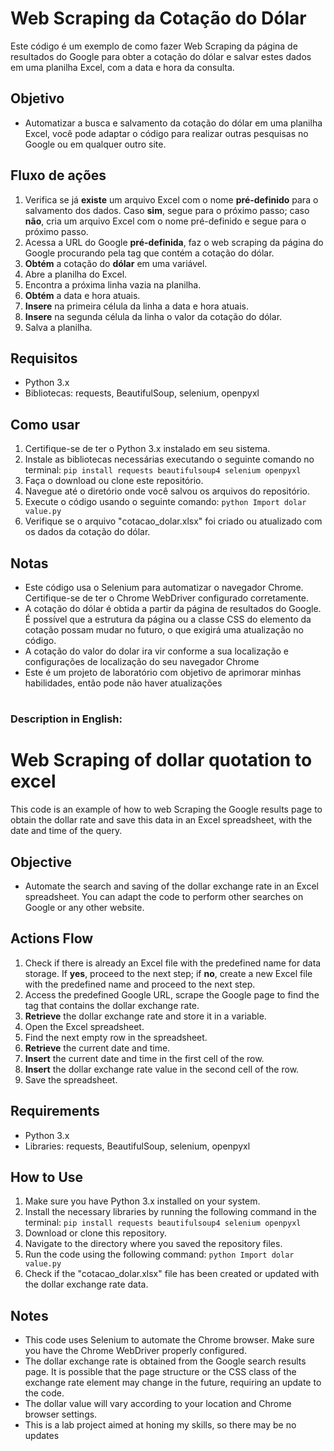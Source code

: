 # Web Scraping da Cotação do Dólar 
 Este código é um exemplo de como fazer Web Scraping da página de resultados do Google para obter a cotação do dólar e salvar estes dados em uma planilha Excel, com a data e hora da consulta.

## Objetivo
 - Automatizar a busca e salvamento da cotação do dólar em uma planilha Excel, você pode adaptar o código para realizar outras pesquisas no Google ou em qualquer outro site.

## Fluxo de ações
 1. Verifica se já **existe** um arquivo Excel com o nome **pré-definido** para o salvamento dos dados. Caso **sim**, segue para o próximo passo; caso **não**, cria um arquivo Excel com o nome pré-definido e segue para o próximo passo.
 2. Acessa a URL do Google **pré-definida**, faz o web scraping da página do Google procurando pela tag que contém a cotação do dólar.
 3. **Obtém** a cotação do **dólar** em uma variável.
 4. Abre a planilha do Excel.
 5. Encontra a próxima linha vazia na planilha.
 6. **Obtém** a data e hora atuais.
 7. **Insere** na primeira célula da linha a data e hora atuais.
 8. **Insere** na segunda célula da linha o valor da cotação do dólar.
 9. Salva a planilha.


## Requisitos
 - Python 3.x
 - Bibliotecas: requests, BeautifulSoup, selenium, openpyxl

## Como usar
 1. Certifique-se de ter o Python 3.x instalado em seu sistema.
 2. Instale as bibliotecas necessárias executando o seguinte comando no terminal:
 ```pip install requests beautifulsoup4 selenium openpyxl```
 3. Faça o download ou clone este repositório.
 4. Navegue até o diretório onde você salvou os arquivos do repositório.
 5. Execute o código usando o seguinte comando:
 ```python Import dolar value.py```
 6. Verifique se o arquivo "cotacao_dolar.xlsx" foi criado ou atualizado com os dados da cotação do dólar.

## Notas
 - Este código usa o Selenium para automatizar o navegador Chrome. Certifique-se de ter o Chrome WebDriver configurado corretamente.
 - A cotação do dólar é obtida a partir da página de resultados do Google. É possível que a estrutura da página ou a classe CSS do elemento da cotação possam mudar no futuro, o que exigirá uma atualização no código.
 - A cotação do valor do dolar ira vir conforme a sua localização e configurações de localização do seu navegador Chrome
 - Este é um projeto de laboratório com objetivo de aprimorar minhas habilidades, então pode não haver atualizações
#

### Description in English:

# Web Scraping of dollar quotation to excel
 This code is an example of how to web Scraping the Google results page to obtain the dollar rate and save this data in an Excel spreadsheet, with the date and time of the query.

## Objective
 - Automate the search and saving of the dollar exchange rate in an Excel spreadsheet. You can adapt the code to perform other searches on Google or any other website.

## Actions Flow
 1. Check if there is already an Excel file with the predefined name for data storage. If **yes**, proceed to the next step; if **no**, create a new Excel file with the predefined name and proceed to the next step.
 2. Access the predefined Google URL, scrape the Google page to find the tag that contains the dollar exchange rate.
 3. **Retrieve** the dollar exchange rate and store it in a variable.
 4. Open the Excel spreadsheet.
 5. Find the next empty row in the spreadsheet.
 6. **Retrieve** the current date and time.
 7. **Insert** the current date and time in the first cell of the row.
 8. **Insert** the dollar exchange rate value in the second cell of the row.
 9. Save the spreadsheet.

## Requirements
 - Python 3.x
 - Libraries: requests, BeautifulSoup, selenium, openpyxl

## How to Use
 1. Make sure you have Python 3.x installed on your system.
 2. Install the necessary libraries by running the following command in the terminal:
  ```pip install requests beautifulsoup4 selenium openpyxl```
 3. Download or clone this repository.
 4. Navigate to the directory where you saved the repository files.
 5. Run the code using the following command:
 ```python Import dolar value.py```
 6. Check if the "cotacao_dolar.xlsx" file has been created or updated with the dollar exchange rate data.

## Notes
 - This code uses Selenium to automate the Chrome browser. Make sure you have the Chrome WebDriver properly configured.
 - The dollar exchange rate is obtained from the Google search results page. It is possible that the page structure or the CSS class of the exchange rate element may change in the future, requiring an update to the code.
 - The dollar value will vary according to your location and Chrome browser settings.
 - This is a lab project aimed at honing my skills, so there may be no updates